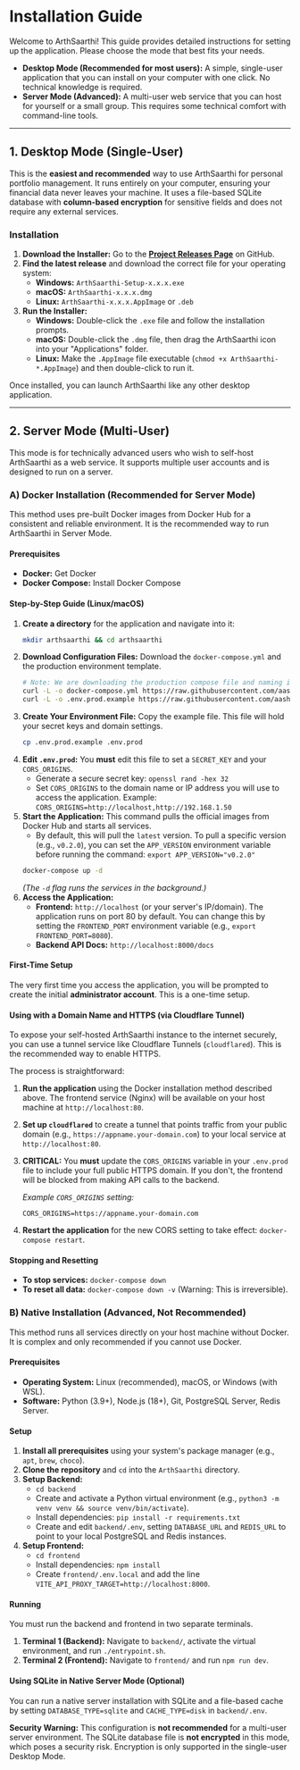 # Installation Guide

Welcome to ArthSaarthi! This guide provides detailed instructions for setting up the application. Please choose the mode that best fits your needs.

*   **Desktop Mode (Recommended for most users):** A simple, single-user application that you can install on your computer with one click. No technical knowledge is required.
*   **Server Mode (Advanced):** A multi-user web service that you can host for yourself or a small group. This requires some technical comfort with command-line tools.

---

## 1. Desktop Mode (Single-User)

This is the **easiest and recommended** way to use ArthSaarthi for personal portfolio management. It runs entirely on your computer, ensuring your financial data never leaves your machine. It uses a file-based SQLite database with **column-based encryption** for sensitive fields and does not require any external services.

### Installation

1.  **Download the Installer:** Go to the [**Project Releases Page**](https://github.com/aashishbhanawat/ArthSaarthi/releases) on GitHub.
2.  **Find the latest release** and download the correct file for your operating system:
    *   **Windows:** `ArthSaarthi-Setup-x.x.x.exe`
    *   **macOS:** `ArthSaarthi-x.x.x.dmg`
    *   **Linux:** `ArthSaarthi-x.x.x.AppImage` or `.deb`
3.  **Run the Installer:**
    *   **Windows:** Double-click the `.exe` file and follow the installation prompts.
    *   **macOS:** Double-click the `.dmg` file, then drag the ArthSaarthi icon into your "Applications" folder.
    *   **Linux:** Make the `.AppImage` file executable (`chmod +x ArthSaarthi-*.AppImage`) and then double-click to run it.

Once installed, you can launch ArthSaarthi like any other desktop application.

---

## 2. Server Mode (Multi-User)

This mode is for technically advanced users who wish to self-host ArthSaarthi as a web service. It supports multiple user accounts and is designed to run on a server.

### A) Docker Installation (Recommended for Server Mode)

This method uses pre-built Docker images from Docker Hub for a consistent and reliable environment. It is the recommended way to run ArthSaarthi in Server Mode.

#### Prerequisites

*   **Docker:** Get Docker
*   **Docker Compose:** Install Docker Compose

#### Step-by-Step Guide (Linux/macOS)

1.  **Create a directory** for the application and navigate into it:
    ```bash
    mkdir arthsaarthi && cd arthsaarthi
    ```
2.  **Download Configuration Files:** Download the `docker-compose.yml` and the production environment template.
    ```bash
    # Note: We are downloading the production compose file and naming it docker-compose.yml for simplicity.
    curl -L -o docker-compose.yml https://raw.githubusercontent.com/aashishbhanawat/ArthSaarthi/main/docker-compose.prod.yml
    curl -L -o .env.prod.example https://raw.githubusercontent.com/aashishbhanawat/ArthSaarthi/main/backend/.env.prod.example
    ```
3.  **Create Your Environment File:** Copy the example file. This file will hold your secret keys and domain settings.
    ```bash
    cp .env.prod.example .env.prod
    ```
4.  **Edit `.env.prod`:** You **must** edit this file to set a `SECRET_KEY` and your `CORS_ORIGINS`.
    *   Generate a secure secret key: `openssl rand -hex 32`
    *   Set `CORS_ORIGINS` to the domain name or IP address you will use to access the application. Example: `CORS_ORIGINS=http://localhost,http://192.168.1.50`
5.  **Start the Application:** This command pulls the official images from Docker Hub and starts all services.
    *   By default, this will pull the `latest` version. To pull a specific version (e.g., `v0.2.0`), you can set the `APP_VERSION` environment variable before running the command: `export APP_VERSION="v0.2.0"`
    ```bash
    docker-compose up -d
    ```
    *(The `-d` flag runs the services in the background.)*
6.  **Access the Application:**
    *   **Frontend:** `http://localhost` (or your server's IP/domain). The application runs on port 80 by default. You can change this by setting the `FRONTEND_PORT` environment variable (e.g., `export FRONTEND_PORT=8080`).
    *   **Backend API Docs:** `http://localhost:8000/docs`

#### First-Time Setup

The very first time you access the application, you will be prompted to create the initial **administrator account**. This is a one-time setup.

#### Using with a Domain Name and HTTPS (via Cloudflare Tunnel)

To expose your self-hosted ArthSaarthi instance to the internet securely, you can use a tunnel service like Cloudflare Tunnels (`cloudflared`). This is the recommended way to enable HTTPS.

The process is straightforward:

1.  **Run the application** using the Docker installation method described above. The frontend service (Nginx) will be available on your host machine at `http://localhost:80`.
2.  **Set up `cloudflared`** to create a tunnel that points traffic from your public domain (e.g., `https://appname.your-domain.com`) to your local service at `http://localhost:80`.
3.  **CRITICAL:** You **must** update the `CORS_ORIGINS` variable in your `.env.prod` file to include your full public HTTPS domain. If you don't, the frontend will be blocked from making API calls to the backend.

    *Example `CORS_ORIGINS` setting:*
    ```
    CORS_ORIGINS=https://appname.your-domain.com
    ```
4.  **Restart the application** for the new CORS setting to take effect: `docker-compose restart`.

#### Stopping and Resetting

*   **To stop services:** `docker-compose down`
*   **To reset all data:** `docker-compose down -v` (Warning: This is irreversible).

### B) Native Installation (Advanced, Not Recommended)

This method runs all services directly on your host machine without Docker. It is complex and only recommended if you cannot use Docker.

#### Prerequisites

*   **Operating System:** Linux (recommended), macOS, or Windows (with WSL).
*   **Software:** Python (3.9+), Node.js (18+), Git, PostgreSQL Server, Redis Server.

#### Setup

1.  **Install all prerequisites** using your system's package manager (e.g., `apt`, `brew`, `choco`).
2.  **Clone the repository** and `cd` into the `ArthSaarthi` directory.
3.  **Setup Backend:**
    *   `cd backend`
    *   Create and activate a Python virtual environment (e.g., `python3 -m venv venv && source venv/bin/activate`).
    *   Install dependencies: `pip install -r requirements.txt`
    *   Create and edit `backend/.env`, setting `DATABASE_URL` and `REDIS_URL` to point to your local PostgreSQL and Redis instances.
4.  **Setup Frontend:**
    *   `cd frontend`
    *   Install dependencies: `npm install`
    *   Create `frontend/.env.local` and add the line `VITE_API_PROXY_TARGET=http://localhost:8000`.

#### Running

You must run the backend and frontend in two separate terminals.

1.  **Terminal 1 (Backend):** Navigate to `backend/`, activate the virtual environment, and run `./entrypoint.sh`.
2.  **Terminal 2 (Frontend):** Navigate to `frontend/` and run `npm run dev`.

#### Using SQLite in Native Server Mode (Optional)

You can run a native server installation with SQLite and a file-based cache by setting `DATABASE_TYPE=sqlite` and `CACHE_TYPE=disk` in `backend/.env`.

**Security Warning:** This configuration is **not recommended** for a multi-user server environment. The SQLite database file is **not encrypted** in this mode, which poses a security risk. Encryption is only supported in the single-user Desktop Mode.
